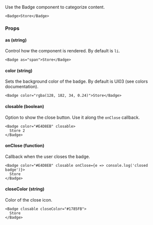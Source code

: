 Use the Badge component to categorize content.

```react
<Badge>Store</Badge>
```

### Props

#### **as** (string)

Control how the component is rendered. By default is `li`.

```react
<Badge as="span">Store</Badge>
```

#### **color** (string)

Sets the background color of the badge. By default is UI03 (see colors documentation).

```react
<Badge color="rgba(128, 182, 34, 0.24)">Store</Badge>
```

#### **closable** (boolean)

Option to show the close button. Use it along the `onClose` callback.

```react
<Badge color="#E4D8EB" closable>
  Store 2
</Badge>
```

#### **onClose** (function)

Callback when the user closes the badge.

```react
<Badge color="#E4D8EB" closable onClose={e => console.log('closed badge')}>
  Store
</Badge>
```

#### **closeColor** (string)

Color of the close icon.

```react
<Badge closable closeColor="#1785FB">
  Store
</Badge>
```

